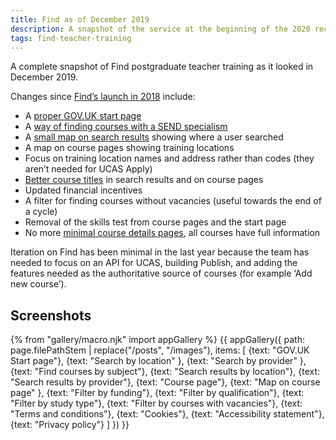 ```yaml
---
title: Find as of December 2019
description: A snapshot of the service at the beginning of the 2020 recruitment cycle.
tags: find-teacher-training
---
```

A complete snapshot of Find postgraduate teacher training as it looked in December 2019.

Changes since [Find’s launch in 2018](/find-teacher-training/live-launch) include:

* A [proper GOV.UK start page](https://www.gov.uk/find-postgraduate-teacher-training-courses)
* A [way of finding courses with a SEND specialism](/find-teacher-training/send-survey)
* A [small map on search results](/find-teacher-training/map-4) showing where a user searched
* A map on course pages showing training locations
* Focus on training location names and address rather than codes (they aren’t needed for UCAS Apply)
* [Better course titles](/find-teacher-training/tweaked-course-titles) in search results and on course pages
* Updated financial incentives
* A filter for finding courses without vacancies (useful towards the end of a cycle)
* Removal of the skills test from course pages and the start page
* No more [minimal course details pages](/find-teacher-training/live-launch#course-not-enriched), all courses have full information

Iteration on Find has been minimal in the last year because the team has needed to focus on an API for UCAS, building Publish, and adding the features needed as the authoritative source of courses (for example ‘Add new course’).

## Screenshots

{% from "gallery/macro.njk" import appGallery %}
{{ appGallery({
  path: page.filePathStem | replace("/posts", "/images"),
  items: [
    {text: "GOV.UK Start page"},
    {text: "Search by location" },
    {text: "Search by provider" },
    {text: "Find courses by subject"},
    {text: "Search results by location"},
    {text: "Search results by provider"},
    {text: "Course page"},
    {text: "Map on course page" },
    {text: "Filter by funding"},
    {text: "Filter by qualification"},
    {text: "Filter by study type"},
    {text: "Filter by courses with vacancies"},
    {text: "Terms and conditions"},
    {text: "Cookies"},
    {text: "Accessibility statement"},
    {text: "Privacy policy"}
  ]
}) }}
